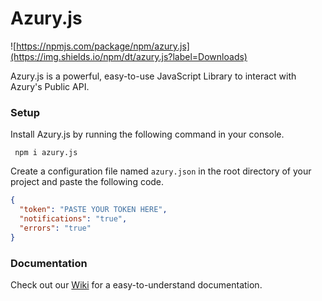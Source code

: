 # Azury.js

![https://npmjs.com/package/npm/azury.js](https://img.shields.io/npm/dt/azury.js?label=Downloads)

Azury.js is a powerful, easy-to-use JavaScript Library to interact with Azury's Public API.

### Setup

Install Azury.js by running the following command in your console.
```
 npm i azury.js
```
Create a configuration file named `azury.json` in the root directory of your project and paste the following code.
```JSON
{
  "token": "PASTE YOUR TOKEN HERE",
  "notifications": "true",
  "errors": "true"
}
```

### Documentation

Check out our [Wiki](https://github.com/azuryofficial/azury.js/wiki) for a easy-to-understand documentation.
